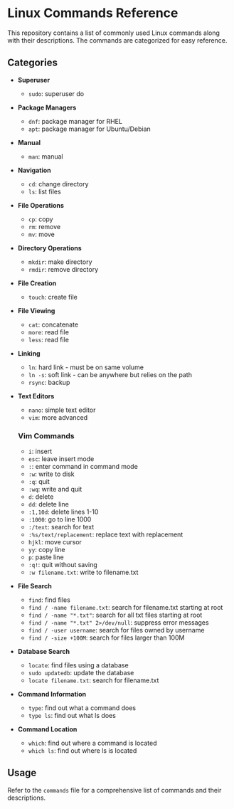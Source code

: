 # Linux Commands Reference

This repository contains a list of commonly used Linux commands along with their descriptions. The commands are categorized for easy reference.

## Categories

- **Superuser**
  - `sudo`: superuser do

- **Package Managers**
  - `dnf`: package manager for RHEL
  - `apt`: package manager for Ubuntu/Debian

- **Manual**
  - `man`: manual

- **Navigation**
  - `cd`: change directory
  - `ls`: list files

- **File Operations**
  - `cp`: copy
  - `rm`: remove
  - `mv`: move

- **Directory Operations**
  - `mkdir`: make directory
  - `rmdir`: remove directory

- **File Creation**
  - `touch`: create file

- **File Viewing**
  - `cat`: concatenate
  - `more`: read file
  - `less`: read file

- **Linking**
  - `ln`: hard link - must be on same volume
  - `ln -s`: soft link - can be anywhere but relies on the path
  - `rsync`: backup

- **Text Editors**
  - `nano`: simple text editor
  - `vim`: more advanced

  ### Vim Commands
  - `i`: insert
  - `esc`: leave insert mode
  - `:`: enter command in command mode
  - `:w`: write to disk
  - `:q`: quit
  - `:wq`: write and quit
  - `d`: delete
  - `dd`: delete line
  - `:1,10d`: delete lines 1-10
  - `:1000`: go to line 1000
  - `:/text`: search for text
  - `:%s/text/replacement`: replace text with replacement
  - `hjkl`: move cursor
  - `yy`: copy line
  - `p`: paste line
  - `:q!`: quit without saving
  - `:w filename.txt`: write to filename.txt

- **File Search**
  - `find`: find files
  - `find / -name filename.txt`: search for filename.txt starting at root
  - `find / -name "*.txt"`: search for all txt files starting at root
  - `find / -name "*.txt" 2>/dev/null`: suppress error messages
  - `find / -user username`: search for files owned by username
  - `find / -size +100M`: search for files larger than 100M

- **Database Search**
  - `locate`: find files using a database
  - `sudo updatedb`: update the database
  - `locate filename.txt`: search for filename.txt

- **Command Information**
  - `type`: find out what a command does
  - `type ls`: find out what ls does

- **Command Location**
  - `which`: find out where a command is located
  - `which ls`: find out where ls is located

## Usage

Refer to the `commands` file for a comprehensive list of commands and their descriptions.
